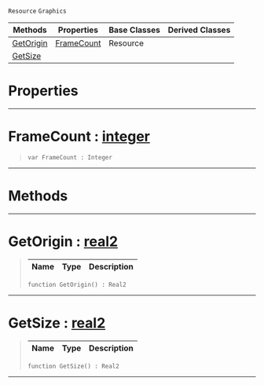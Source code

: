  `Resource` `Graphics`



|Methods|Properties|Base Classes|Derived Classes|
|---|---|---|---|
|[ GetOrigin](https://plasmaengine.github.io/PlasmaDocs/Plasma1/C++/code_reference/class_reference/spritesource.markdown#getorigin-plasma-engine-do)|[ FrameCount](https://plasmaengine.github.io/PlasmaDocs/Plasma1/C++/code_reference/class_reference/spritesource.markdown#framecount-plasma-engine-d)|Resource| |
|[ GetSize](https://plasmaengine.github.io/PlasmaDocs/Plasma1/C++/code_reference/class_reference/spritesource.markdown#getsize-plasma-engine-docu)| | | |


 #  Properties


---  
 #  FrameCount : [integer](https://plasmaengine.github.io/PlasmaDocs/Plasma1/C++/code_reference/lightning_base_types/integer.markdown)

> 
> ``` lang=cpp, name=Lightning
> var FrameCount : Integer


---  
 #  Methods


---  
 #  GetOrigin : [real2](https://plasmaengine.github.io/PlasmaDocs/Plasma1/C++/code_reference/lightning_base_types/real2.markdown)

> 
> |Name|Type|Description|
> |---|---|---|
> ``` lang=cpp, name=Lightning
> function GetOrigin() : Real2
> ``` 


---  
 #  GetSize : [real2](https://plasmaengine.github.io/PlasmaDocs/Plasma1/C++/code_reference/lightning_base_types/real2.markdown)

> 
> |Name|Type|Description|
> |---|---|---|
> ``` lang=cpp, name=Lightning
> function GetSize() : Real2
> ``` 


---  
 

 